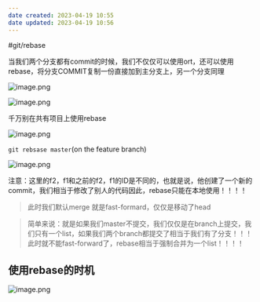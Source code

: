 ```yaml
---
date created: 2023-04-19 10:55
date updated: 2023-04-19 10:56
---
```


#git/rebase

当我们两个分支都有commit的时候，我们不仅仅可以使用ort，还可以使用rebase，将分支COMMIT复制一份直接加到主分支上，另一个分支同理

![image.png](https://s2.loli.net/2022/12/19/23ndD6XEzIRypHr.png)

![image.png](https://s2.loli.net/2022/12/19/sOEg639vGh1SCq4.png)

千万别在共有项目上使用rebase

![image.png](https://s2.loli.net/2022/12/18/vaQ8CH4AMoBwjck.png)

`git rebsase master`(on the feature branch)

![image.png](https://s2.loli.net/2022/12/19/Zd75S8qui6B1nvl.png)

注意：这里的f2，f1和之前的f2，f1的ID是不同的，也就是说，他创建了一个新的commit，我们相当于修改了别人的代码因此，rebase只能在本地使用！！！！

> 此时我们默认merge 就是fast-formard，仅仅是移动了head

> 简单来说：就是如果我们master不提交，我们仅仅是在branch上提交，我们只有一个list，如果我们两个branch都提交了相当于我们有了分支！！！此时就不能fast-forward了，rebase相当于强制合并为一个list！！！！

## 使用rebase的时机

![image.png](https://s2.loli.net/2022/12/19/LRmAopk5FrWQ3PN.png)
